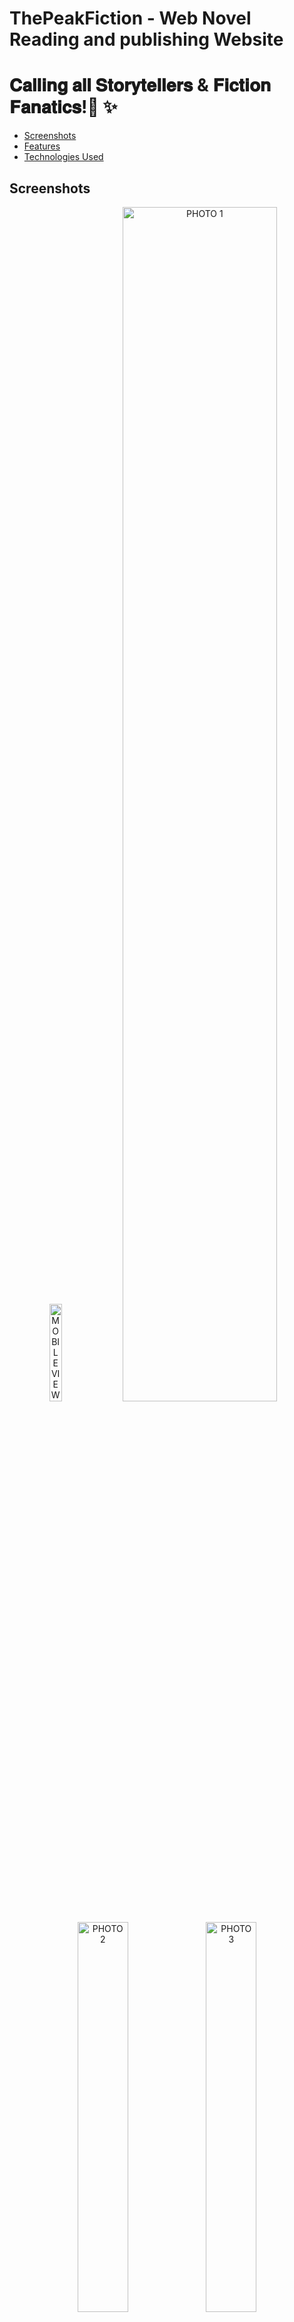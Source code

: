 # ThePeakFiction - Web Novel Reading and publishing Website
# 𝐂𝐚𝐥𝐥𝐢𝐧𝐠 𝐚𝐥𝐥 𝐒𝐭𝐨𝐫𝐲𝐭𝐞𝐥𝐥𝐞𝐫𝐬 & 𝐅𝐢𝐜𝐭𝐢𝐨𝐧 𝐅𝐚𝐧𝐚𝐭𝐢𝐜𝐬!🚀 ✨ 

- [Screenshots](#screenshots)
- [Features](#features)
- [Technologies Used](#technologies-used)


## Screenshots

<p align="center">
  <img src="https://github.com/GiriKrishnap/ThePeakFiction-version-2/assets/127300656/94211989-078a-4bc9-ab74-c8eb6489dabf" alt="MOBILE VIEW" width="20%" />
  <img src="https://github.com/GiriKrishnap/ThePeakFiction-version-2/assets/127300656/76936bde-029a-4d79-950a-7e9b4d66cdca" alt="PHOTO 1" width="70%" />
</p>

<p align="center">
  <img src="https://github.com/GiriKrishnap/ThePeakFiction-version-2/assets/127300656/f7617bde-9184-4730-85b9-356d9e879a9c" alt="PHOTO 2" width="40%" />
  <img src="https://github.com/GiriKrishnap/ThePeakFiction-version-2/assets/127300656/f28ac1ed-0bbc-4476-8089-33752dc96c6d" alt="PHOTO 3" width="40%" />
</p>



## ✨ Features

- User Authentication, Authorization and protected route with jwt
- Beautiful interface for best user Experience
  
- > author side - -
- Novel Management for Authors (CRUD Operations) 
- Chapter Management for Authors (CRUD Operations)
- scheduled upload for novel
  
- > reader side - -
- mobile responsive Reading Interface for Readers
- community for novels for chatting with fellow readers
- Commenting and Rating System with features like spolier tag, sicker and image share
  
- > admin side - -
- Novel block and unblock
- Readers/Authors block and unbloack
- reject and approve new novels
- novel status

## 💻 Technologies and Modules Used

  - React
  - React Router
  - CSS/Tailwind css
  - Mui
    
  - Node.js
  - Express
  - MongoDB

  - Cloudinary
  - Socket.io
  - Disqus
  - google-oauth2
  - Agenta
  - nodeMailer
  - Multer
  - JWT



Visit 𝑻𝒉𝒆𝑷𝒆𝒂𝒌𝑭𝒊𝒄𝒕𝒊𝒐𝒏 today and be a part of the story!
 > Live Page - https://the-peak-fiction-version-2.vercel.app/
